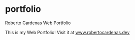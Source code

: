 # portfolio
Roberto Cardenas Web Portfolio

This is my Web Portfolio! Visit it at www.robertocardenas.dev
